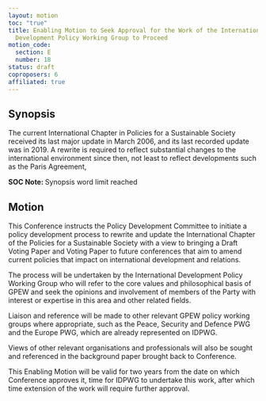 ```yaml
---
layout: motion
toc: "true"
title: Enabling Motion to Seek Approval for the Work of the International
  Development Policy Working Group to Proceed
motion_code:
  section: E
  number: 18
status: draft
coproposers: 6
affiliated: true
---
```

## Synopsis

The current International Chapter in Policies for a Sustainable Society received its last major update in March 2006, and its last recorded update was in 2019. A rewrite is required to reflect substantial changes to the international environment since then, not least to reflect developments such as the Paris Agreement,

<p class="alert d-inline-block alert-primary"><strong>SOC Note: </strong> Synopsis word limit reached</p>

## Motion

This Conference instructs the Policy Development Committee to initiate a policy development process to rewrite and update the International Chapter of the Policies for a Sustainable Society with a view to bringing a Draft Voting Paper and Voting Paper to future conferences that aim to amend current policies that impact on international development and relations.

The process will be undertaken by the International Development Policy Working Group who will refer to the core values and philosophical basis of GPEW and seek the opinions and involvement of members of the Party with interest or expertise in this area and other related fields.

Liaison and reference will be made to other relevant GPEW policy working groups where appropriate, such as the Peace, Security and Defence PWG and the Europe PWG, which are already represented on IDPWG.

Views of other relevant organisations and professionals will also be sought and referenced in the background paper brought back to Conference.

This Enabling Motion will be valid for two years from the date on which Conference approves it, time for IDPWG to undertake this work, after which time extension of the work will require further approval.